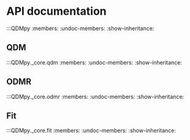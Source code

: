 # API documentation

:::QDMpy
    :members:
    :undoc-members:
    :show-inheritance:

## QDM

:::QDMpy._core.qdm
    :members:
    :undoc-members:
    :show-inheritance:

## ODMR
:::QDMpy._core.odmr
    :members:
    :undoc-members:
    :show-inheritance:

## Fit
:::QDMpy._core.fit
    :members:
    :undoc-members:
    :show-inheritance:
